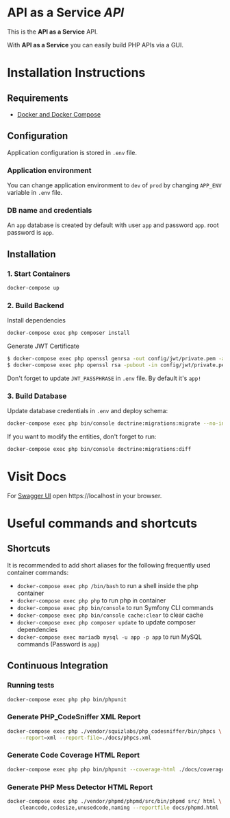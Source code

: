 # API as a Service _API_

This is the **API as a Service** API.

With **API as a Service** you can easily build PHP APIs via a GUI.

# Installation Instructions

## Requirements

* [Docker and Docker Compose]

## Configuration

Application configuration is stored in `.env` file. 

### Application environment
You can change application environment to `dev` of `prod` by changing `APP_ENV` variable in `.env` file.

### DB name and credentials
An `app` database is created by default with user `app` and password `app`. root password is `app`.

## Installation

### 1. Start Containers 

```bash
docker-compose up
```

### 2. Build Backend

Install dependencies

```bash
docker-compose exec php composer install
```

Generate JWT Certificate

```bash
$ docker-compose exec php openssl genrsa -out config/jwt/private.pem -aes256 4096
$ docker-compose exec php openssl rsa -pubout -in config/jwt/private.pem -out config/jwt/public.pem
```

Don't forget to update `JWT_PASSPHRASE` in `.env` file. By default it's `app!`

### 3. Build Database

Update database credentials in `.env` and deploy schema:

```bash
docker-compose exec php bin/console doctrine:migrations:migrate --no-interaction
```

If you want to modify the entities, don't forget to run:

```bash
docker-compose exec php bin/console doctrine:migrations:diff
```

# Visit Docs

For [Swagger UI] open https://localhost in your browser.

# Useful commands and shortcuts

## Shortcuts
It is recommended to add short aliases for the following frequently used container commands:

* `docker-compose exec php /bin/bash` to run a shell inside the php container
* `docker-compose exec php php` to run php in container
* `docker-compose exec php bin/console` to run Symfony CLI commands
* `docker-compose exec php bin/console cache:clear` to clear cache
* `docker-compose exec php composer update` to update composer dependencies
* `docker-compose exec mariadb mysql -u app -p app` to run MySQL commands (Password is `app`)

## Continuous Integration

### Running tests

```bash
docker-compose exec php php bin/phpunit
```

### Generate PHP_CodeSniffer XML Report

```bash
docker-compose exec php ./vendor/squizlabs/php_codesniffer/bin/phpcs \
    --report=xml --report-file=./docs/phpcs.xml
```

### Generate Code Coverage HTML Report

```bash
docker-compose exec php php bin/phpunit --coverage-html ./docs/coverage
```

### Generate PHP Mess Detector HTML Report

```bash
docker-compose exec php ./vendor/phpmd/phpmd/src/bin/phpmd src/ html \
    cleancode,codesize,unusedcode,naming --reportfile docs/phpmd.html
```

[Docker and Docker Compose]: https://docs.docker.com/engine/installation
[Swagger UI]: https://swagger.io/tools/swagger-ui/
